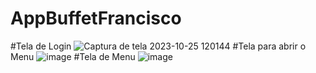 # AppBuffetFrancisco
#Tela de Login
![Captura de tela 2023-10-25 120144](https://github.com/heelinho/AppBuffetFrancisco/assets/113110382/0ffc8193-2249-4a2e-82e0-d83233a6c634)
#Tela para abrir o Menu
![image](https://github.com/heelinho/AppBuffetFrancisco/assets/113110382/0a7c771e-724e-4d63-bac3-745e125e522b)
#Tela de Menu
![image](https://github.com/heelinho/AppBuffetFrancisco/assets/113110382/6f530965-0264-453a-bb6d-545aa74be4dc)

